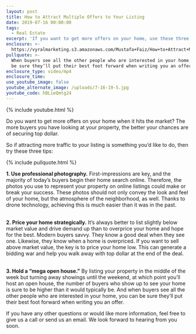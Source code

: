 ```yaml
---
layout: post
title: How to Attract Multiple Offers to Your Listing
date: 2019-07-16 00:00:00
tags:
  - Real Estate
excerpt: 'If you want to get more offers on your home, use these three tips.'
enclosure: >-
  https://vyralmarketing.s3.amazonaws.com/Mustafa+Faiz/How+to+Attract+Multiple+Offers+to+Your+Listing+(1).mp4
pullquote: >-
  When buyers see all the other people who are interested in your home, you can
  be sure they’ll put their best foot forward when writing you an offer.
enclosure_type: video/mp4
enclosure_time:
use_youtube_image: false
youtube_alternate_image: /uploads/7-16-19-5.jpg
youtube_code: hBLieQmtg24
---
```


{% include youtube.html %}

Do you want to get more offers on your home when it hits the market? The more buyers you have looking at your property, the better your chances are of securing top dollar.&nbsp;

So if attracting more traffic to your listing is something you’d like to do, then try these three tips:

{% include pullquote.html %}

**1\. Use professional photography.** First-impressions are key, and the majority of today’s buyers begin their home search online. Therefore, the photos you use to represent your property on online listings could make or break your success. These photos should not only convey the look and feel of your home, but the atmosphere of the neighborhood, as well. Thanks to drone technology, achieving this is much easier than it was in the past.&nbsp;

<br>**2\. Price your home strategically.** It’s always better to list slightly below market value and drive demand up than to overprice your home and hope for the best. Modern buyers savvy. They know a good deal when they see one. Likewise, they know when a home is overpriced. If you want to sell above market value, the key is to price your home low. This can generate a bidding war and help you walk away with top dollar at the end of the deal.&nbsp;

<br>**3\. Hold a “mega open house.”** By listing your property in the middle of the week but turning away showings until the weekend, at which point you’ll host an open house, the number of buyers who show up to see your home is sure to be higher than it would typically be. And when buyers see all the other people who are interested in your home, you can be sure they’ll put their best foot forward when writing you an offer.&nbsp;

If you have any other questions or would like more information, feel free to give us a call or send us an email. We look forward to hearing from you soon.